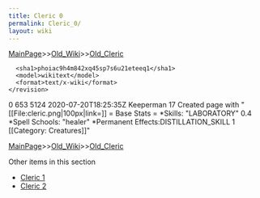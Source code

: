 ```yaml
---
title: Cleric 0
permalink: Cleric_0/
layout: wiki
---
```


[MainPage](/keeperrl_wiki/ "wikilink")>>[Old_Wiki](/keeperrl_wiki/Old_Wiki "wikilink")>>[Old_Cleric](/keeperrl_wiki/Old_Cleric "wikilink")

      <sha1>phoiac9h4m842xq45sp7s6u21eteeq1</sha1>
      <model>wikitext</model>
      <format>text/x-wiki</format>
    </revision>
  </page>
  <page>
    <title>Cleric</title>
    <ns>0</ns>
    <id>653</id>
    <revision>
      <id>5124</id>
      <timestamp>2020-07-20T18:25:35Z</timestamp>
      <contributor>
        <username>Keeperman</username>
        <id>17</id>
      </contributor>
      <comment>Created page with &quot;[[File:cleric.png|100px|link=]]  = Base Stats = *Skills: &quot;LABORATORY&quot; 0.4 *Spell Schools: &quot;healer&quot; *Permanent Effects:DISTILLATION_SKILL 1   [[Category: Creatures]]&quot;</comment>
      

[MainPage](/keeperrl_wiki/ "wikilink")>>[Old_Wiki](/keeperrl_wiki/Old_Wiki "wikilink")>>[Old_Cleric](/keeperrl_wiki/Old_Cleric "wikilink")

Other items in this section
-    [Cleric 1](/keeperrl_wiki/Cleric_1 "wikilink")
-    [Cleric 2](/keeperrl_wiki/Cleric_2 "wikilink")
